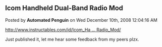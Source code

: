 ## Icom Handheld Dual-Band Radio Mod
Posted by **Automated Penguin** on Wed December 10th, 2008 12:04:16 AM

<!-- m --><a class="postlink" href="http://www.instructables.com/id/Icom_Handheld_Dual_Band_Radio_Mod/">http://www.instructables.com/id/Icom_Ha ... Radio_Mod/</a><!-- m -->

Just published it, let me hear some feedback from my peers plzx.
